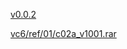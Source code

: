 [v0.0.2](https://github.com/littleflute/rar/edit/master/README.md)

[vc6/ref/01/c02a_v1001.rar](vc6/ref/01/c02a_v1001.rar)
